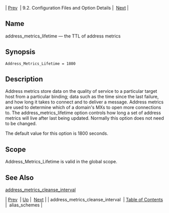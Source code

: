 | [Prev](conf.ref.address_metrics_cleanse_interval)  | 9.2. Configuration Files and Option Details |  [Next](conf.ref.alias_schemes.php) |

<a name="conf.ref.address_metrics_lifetime"></a>
## Name

address_metrics_lifetime — the TTL of address metrics

## Synopsis

`Address_Metrics_Lifetime = 1800`

<a name="idp7429328"></a>
## Description

Address metrics store data on the quality of service to a particular target host from a particular binding; data such as the time since the last failure, and how long it takes to connect and to deliver a message. Address metrics are used to determine which of a domain's MXs to open more connections to. The address_metrics_lifetime option controls how long a set of address metrics will live after last being updated. Normally this option does not need to be changed.

The default value for this option is 1800 seconds.

<a name="idp7431904"></a>
## Scope

Address_Metrics_Lifetime is valid in the global scope.

<a name="idp7433552"></a>
## See Also

[address_metrics_cleanse_interval](conf.ref.address_metrics_cleanse_interval "address_metrics_cleanse_interval")

| [Prev](conf.ref.address_metrics_cleanse_interval)  | [Up](conf.ref.files.php) |  [Next](conf.ref.alias_schemes.php) |
| address_metrics_cleanse_interval  | [Table of Contents](index) |  alias_schemes |
